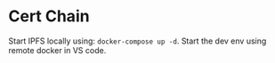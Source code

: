 # Cert Chain
Start IPFS locally using: `docker-compose up -d`.
Start the dev env using remote docker in VS code.